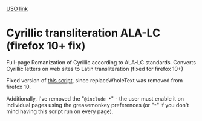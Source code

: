 [USO link](http://userscripts.org/scripts/show/154779)

# Cyrillic transliteration ALA-LC (firefox 10+ fix)

Full-page Romanization of Cyrillic according to ALA-LC standards. Converts Cyrillic letters on web sites to Latin transliteration (fixed for firefox 10+)

Fixed version of [this script](http://userscripts.org/scripts/show/89930), since replaceWholeText was removed from firefox 10.

Additionally, I've removed the "`@include *`" - the user must enable it on individual pages using the greasemonkey preferences (or "`*`" if you don't mind having this script run on every page).
